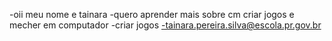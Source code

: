 -oii meu nome e tainara 
-quero aprender mais sobre cm criar jogos e mecher em computador
-criar jogos 
-tainara.pereira.silva@escola.pr.gov.br

<!---
taisilvaa/taisilvaa is a ✨ special ✨ repository because its `README.md` (this file) appears on your GitHub profile.
You can click the Preview link to take a look at your changes.
--->
